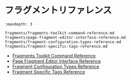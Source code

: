 # フラグメントリファレンス

```{toctree}
:maxdepth: 3

fragments/fragments-toolkit-command-reference.md
fragments/page-fragment-editor-interface-reference.md
fragments/fragment-configuration-types-reference.md
fragments/fragment-specific-tags-reference.md
```

* [Fragments Toolkit Command Reference](./fragments/fragments-toolkit-command-reference.md)
* [Page Fragment Editor Interface Reference](./fragments/page-fragment-editor-interface-reference.md)
* [Fragment Configuration Types Reference](./fragments/fragment-configuration-types-reference.md)
* [Fragment Specific Tags Reference](./fragments/fragment-specific-tags-reference.md)

